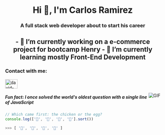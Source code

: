 
<h1 align="center">Hi 👋, I'm Carlos Ramirez</h1>
<h3 align="center">A full stack web developer about to start his career</h3>

<h2 align="center">
- 🔭 I’m currently working on a e-commerce project for bootcamp Henry
- 🌱 I’m currently learning mostly Front-End Development
  </h2>

<h3 align="left">Contact with me:</h3>
<p align="left">
<a href="https://www.linkedin.com/in/carlosramirezdev/" target="blank"><img align="center" src="https://raw.githubusercontent.com/rahuldkjain/github-profile-readme-generator/master/src/images/icons/Social/linked-in-alt.svg" alt="david-aicardi-developer" height="30" width="40" /></a>
</p>

<img align="right" alt="GIF" src="https://i.pinimg.com/originals/e4/26/70/e426702edf874b181aced1e2fa5c6cde.gif" />

##### Fun fact: I once solved the world's oldest question with a single line of JavaScript
<!-- wi*quL3fcV -->

```javascript
// Which came first: the chicken or the egg?
console.log(['🥚', '🐣', '🐥', '🐔'].sort())

>>> [ '🐔', '🐣', '🐥', '🥚' ]
```

